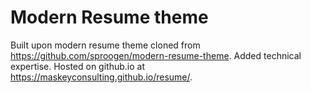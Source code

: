 # Modern Resume theme 
Built upon modern resume theme cloned from https://github.com/sproogen/modern-resume-theme. Added technical expertise.
Hosted on github.io at https://maskeyconsulting.github.io/resume/. 
